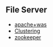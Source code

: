## File Server
- [apache+was](https://oss.navercorp.com/sejun-kim/intern/blob/master/study/markdown/fileserver/apache%2Bwas.md)
- [Clustering](https://oss.navercorp.com/sejun-kim/intern/blob/master/study/markdown/fileserver/Clustering.md)
- [zookeeper](https://oss.navercorp.com/sejun-kim/intern/blob/master/study/markdown/fileserver/zookeeper.md)


